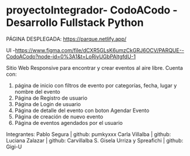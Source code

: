 # proyectoIntegrador- CodoACodo - Desarrollo Fullstack Python

PÁGINA DESPLEGADA: https://parque.netlify.app/


UI -https://www.figma.com/file/dCXR5GLsK6umzCkGRJ6OCV/PARQUE--CodoACodo?node-id=0%3A1&t=LoRiyUGbPAltgfdU-1 


Sitio Web Responsive para encontrar y crear eventos al aire libre.
Cuenta con:
1) página de inicio con filtros de evento por categorías, fecha, lugar y nombre del evento
2) Página de Registro de usuario
3) Página de Login de usuario
4) Página de detalle del evento con boton Agendar Evento
5) Página de creación de nuevo evento
6) Página de eventos agendados por el usuario 

Integrantes:
Pablo Segura | github: pumkyxxx
Carla Villalba | github: 
Luciana Zalazar | github: Carvillalba
S. Gisela Urriza y Spreafichi | github: Gigi-U
